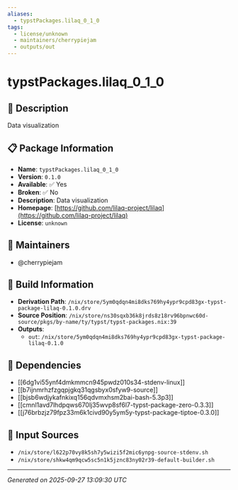 ```yaml
---
aliases:
  - typstPackages.lilaq_0_1_0
tags:
  - license/unknown
  - maintainers/cherrypiejam
  - outputs/out
---
```


# typstPackages.lilaq_0_1_0

## 📝 Description

Data visualization

## 📋 Package Information

- **Name**: `typstPackages.lilaq_0_1_0`
- **Version**: `0.1.0`
- **Available**: ✅ Yes
- **Broken**: ✅ No
- **Description**: Data visualization
- **Homepage**: [https://github.com/lilaq-project/lilaq](https://github.com/lilaq-project/lilaq)
- **License**: `unknown`
## 👥 Maintainers

- @cherrypiejam


## 🔧 Build Information

- **Derivation Path**: `/nix/store/5ym0qdqn4mi8dks769hy4ypr9cpd83gx-typst-package-lilaq-0.1.0.drv`
- **Source Position**: `/nix/store/ns30sqxb36k8jrds8z18rv96bpnwc60d-source/pkgs/by-name/ty/typst/typst-packages.nix:39`
- **Outputs**:
  - `out`:  `/nix/store/5ym0qdqn4mi8dks769hy4ypr9cpd83gx-typst-package-lilaq-0.1.0`

## 🔗 Dependencies

- [[6dg1vi55ynf4dmkmmcn945pwdz010s34-stdenv-linux]]
- [[b7ijnmrhzfzgqpjgkq31qgsbyx0sfyw9-source]]
- [[bjsb6wdjykafnkixq156qdvmxhsm2bai-bash-5.3p3]]
- [[cmnl1avd7lhdpqws670lj35wvp8sf6l7-typst-package-zero-0.3.3]]
- [[j76brbzjz79fpz33m6k1civd90y5ym5y-typst-package-tiptoe-0.3.0]]

## 📁 Input Sources

- `/nix/store/l622p70vy8k5sh7y5wizi5f2mic6ynpg-source-stdenv.sh`
- `/nix/store/shkw4qm9qcw5sc5n1k5jznc83ny02r39-default-builder.sh`

---
*Generated on 2025-09-27 13:09:30 UTC*
